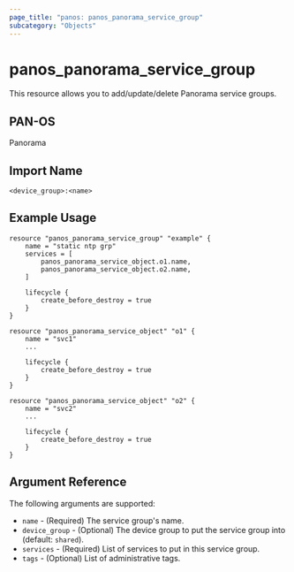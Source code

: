 ```yaml
---
page_title: "panos: panos_panorama_service_group"
subcategory: "Objects"
---
```


# panos_panorama_service_group

This resource allows you to add/update/delete Panorama service groups.


## PAN-OS

Panorama


## Import Name

```shell
<device_group>:<name>
```


## Example Usage

```hcl
resource "panos_panorama_service_group" "example" {
    name = "static ntp grp"
    services = [
        panos_panorama_service_object.o1.name,
        panos_panorama_service_object.o2.name,
    ]

    lifecycle {
        create_before_destroy = true
    }
}

resource "panos_panorama_service_object" "o1" {
    name = "svc1"
    ...

    lifecycle {
        create_before_destroy = true
    }
}

resource "panos_panorama_service_object" "o2" {
    name = "svc2"
    ...

    lifecycle {
        create_before_destroy = true
    }
}
```

## Argument Reference

The following arguments are supported:

* `name` - (Required) The service group's name.
* `device_group` - (Optional) The device group to put the service group into
  (default: `shared`).
* `services` - (Required) List of services to put in this service group.
* `tags` - (Optional) List of administrative tags.
